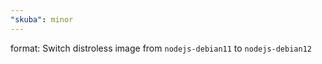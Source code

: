 ```yaml
---
"skuba": minor
---
```


format: Switch distroless image from `nodejs-debian11` to `nodejs-debian12`
